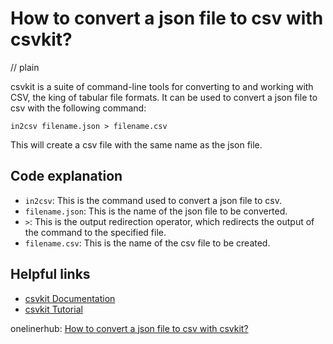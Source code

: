 # How to convert a json file to csv with csvkit?
// plain

csvkit is a suite of command-line tools for converting to and working with CSV, the king of tabular file formats. It can be used to convert a json file to csv with the following command:

```
in2csv filename.json > filename.csv
```

This will create a csv file with the same name as the json file.

## Code explanation


- `in2csv`: This is the command used to convert a json file to csv.
- `filename.json`: This is the name of the json file to be converted.
- `>`: This is the output redirection operator, which redirects the output of the command to the specified file.
- `filename.csv`: This is the name of the csv file to be created.

## Helpful links

- [csvkit Documentation](https://csvkit.readthedocs.io/en/latest/)
- [csvkit Tutorial](https://www.dataquest.io/blog/csvkit-tutorial/)

onelinerhub: [How to convert a json file to csv with csvkit?](https://onelinerhub.com/csvkit/how-to-convert-a-json-file-to-csv-with-csvkit)